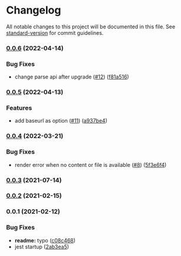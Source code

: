 # Changelog

All notable changes to this project will be documented in this file. See [standard-version](https://github.com/conventional-changelog/standard-version) for commit guidelines.

### [0.0.6](https://github.com/ui5-community/ui5-cc-md/compare/v0.0.5...v0.0.6) (2022-04-14)


### Bug Fixes

* change parse api after upgrade ([#12](https://github.com/ui5-community/ui5-cc-md/issues/12)) ([f81a516](https://github.com/ui5-community/ui5-cc-md/commit/f81a51612cf3906c16158386bf00f6092f15d3ad))

### [0.0.5](https://github.com/ui5-community/ui5-cc-md/compare/v0.0.4...v0.0.5) (2022-04-13)


### Features

* add baseurl as option ([#11](https://github.com/ui5-community/ui5-cc-md/issues/11)) ([a937be4](https://github.com/ui5-community/ui5-cc-md/commit/a937be4bf844e8742e8d98fac1fe9d64b96477f5))

### [0.0.4](https://github.com/ui5-community/ui5-cc-md/compare/v0.0.3...v0.0.4) (2022-03-21)


### Bug Fixes

* render error when no content or file is available ([#8](https://github.com/ui5-community/ui5-cc-md/issues/8)) ([5f3e6f4](https://github.com/ui5-community/ui5-cc-md/commit/5f3e6f4c4e7ad85d786008896a8f779de371f838))

### [0.0.3](https://github.com/ui5-community/ui5-cc-md/compare/v0.0.2...v0.0.3) (2021-07-14)

### [0.0.2](https://github.com/ui5-community/ui5-cc-md/compare/v0.0.1...v0.0.2) (2021-02-15)

### 0.0.1 (2021-02-12)


### Bug Fixes

* **readme:** typo ([c08c468](https://github.com/vobu/ui5-cc-md/commit/c08c468edfea997281996940ab115a37f561a295))
* jest startup ([2ab3ea5](https://github.com/vobu/ui5-cc-md/commit/2ab3ea578a7dd6300bf1699353d3d77529781a5d))
